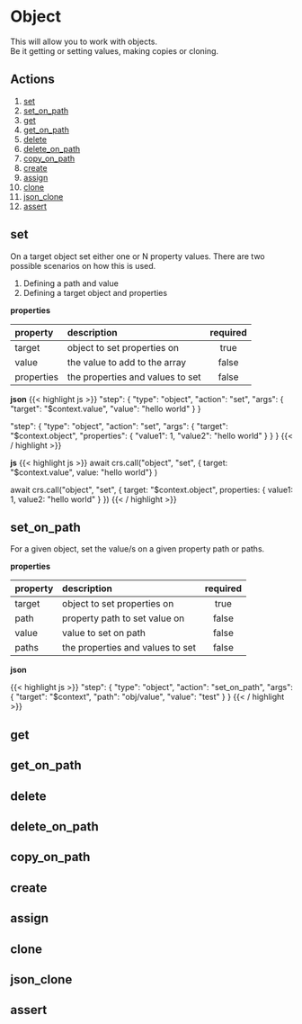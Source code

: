 # Object

This will allow you to work with objects.  
Be it getting or setting values, making copies or cloning.

## Actions

1. [set](#set)
2. [set_on_path](#set_on_path)
3. [get](#get)
4. [get_on_path](#get_on_path)
5. [delete](#delete)
6. [delete_on_path](#delete_on_path)
7. [copy_on_path](#copy_on_path)
8. [create](#create)
9. [assign](#assign)
10. [clone](#clone)
11. [json_clone](#json_clone)
12. [assert](#assert)

## set

On a target object set either one or N property values.
There are two possible scenarios on how this is used.

1. Defining a path and value
2. Defining a target object and properties

**properties**

| property   | description                      | required |
|:-----------|:---------------------------------|:--------:|
| target     | object to set properties on      |   true   |
| value      | the value to add to the array    |  false   |
| properties | the properties and values to set |  false   |

**json**
{{< highlight js >}}
"step": {
    "type": "object",
    "action": "set",
    "args": {
        "target": "$context.value",
        "value": "hello world"
    }
}

"step": {
    "type": "object",
    "action": "set",
    "args": {
        "target": "$context.object",
        "properties": {
            "value1": 1,
            "value2": "hello world"
        }
    }
}
{{< / highlight >}}

**js**
{{< highlight js >}}
await crs.call("object", "set", {
    target: "$context.value", 
    value: "hello world"}
)

await crs.call("object", "set", {
    target: "$context.object",
    properties: {
        value1: 1,
        value2: "hello world"
    }
})
{{< / highlight >}}

## set_on_path

For a given object, set the value/s on a given property path or paths.

**properties**

| property | description                      | required |
|:---------|:---------------------------------|:--------:|
| target   | object to set properties on      |   true   |
| path     | property path to set value on    |  false   |
| value    | value to set on path             |  false   |
| paths    | the properties and values to set |  false   |

**json**

{{< highlight js >}}
"step": {
    "type": "object",
    "action": "set_on_path",
    "args": {
        "target": "$context",
        "path": "obj/value",
        "value": "test"
    }
}
{{< / highlight >}}


## get

## get_on_path

## delete

## delete_on_path

## copy_on_path

## create

## assign

## clone

## json_clone

## assert